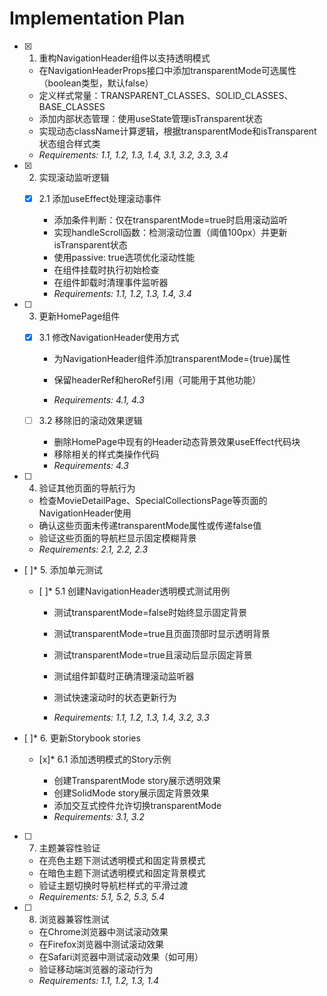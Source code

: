 # Implementation Plan

- [x] 1. 重构NavigationHeader组件以支持透明模式


  - 在NavigationHeaderProps接口中添加transparentMode可选属性（boolean类型，默认false）
  - 定义样式常量：TRANSPARENT_CLASSES、SOLID_CLASSES、BASE_CLASSES
  - 添加内部状态管理：使用useState管理isTransparent状态
  - 实现动态className计算逻辑，根据transparentMode和isTransparent状态组合样式类
  - _Requirements: 1.1, 1.2, 1.3, 1.4, 3.1, 3.2, 3.3, 3.4_

- [x] 2. 实现滚动监听逻辑


  - [x] 2.1 添加useEffect处理滚动事件


    - 添加条件判断：仅在transparentMode=true时启用滚动监听
    - 实现handleScroll函数：检测滚动位置（阈值100px）并更新isTransparent状态
    - 使用passive: true选项优化滚动性能
    - 在组件挂载时执行初始检查
    - 在组件卸载时清理事件监听器
    - _Requirements: 1.1, 1.2, 1.3, 1.4, 3.4_





- [ ] 3. 更新HomePage组件
  - [x] 3.1 修改NavigationHeader使用方式


    - 为NavigationHeader组件添加transparentMode={true}属性
    - 保留headerRef和heroRef引用（可能用于其他功能）


    - _Requirements: 4.1, 4.3_
  
  - [ ] 3.2 移除旧的滚动效果逻辑
    - 删除HomePage中现有的Header动态背景效果useEffect代码块
    - 移除相关的样式类操作代码
    - _Requirements: 4.3_

- [ ] 4. 验证其他页面的导航行为
  - 检查MovieDetailPage、SpecialCollectionsPage等页面的NavigationHeader使用
  - 确认这些页面未传递transparentMode属性或传递false值
  - 验证这些页面的导航栏显示固定模糊背景
  - _Requirements: 2.1, 2.2, 2.3_

- [ ]* 5. 添加单元测试
  - [ ]* 5.1 创建NavigationHeader透明模式测试用例
    - 测试transparentMode=false时始终显示固定背景
    - 测试transparentMode=true且页面顶部时显示透明背景
    - 测试transparentMode=true且滚动后显示固定背景
    - 测试组件卸载时正确清理滚动监听器
    - 测试快速滚动时的状态更新行为


    - _Requirements: 1.1, 1.2, 1.3, 1.4, 3.2, 3.3_

- [ ]* 6. 更新Storybook stories
  - [x]* 6.1 添加透明模式的Story示例



    - 创建TransparentMode story展示透明效果
    - 创建SolidMode story展示固定背景效果
    - 添加交互式控件允许切换transparentMode
    - _Requirements: 3.1, 3.2_

- [ ] 7. 主题兼容性验证
  - 在亮色主题下测试透明模式和固定背景模式
  - 在暗色主题下测试透明模式和固定背景模式
  - 验证主题切换时导航栏样式的平滑过渡
  - _Requirements: 5.1, 5.2, 5.3, 5.4_

- [ ] 8. 浏览器兼容性测试
  - 在Chrome浏览器中测试滚动效果
  - 在Firefox浏览器中测试滚动效果
  - 在Safari浏览器中测试滚动效果（如可用）
  - 验证移动端浏览器的滚动行为
  - _Requirements: 1.1, 1.2, 1.3, 1.4_
